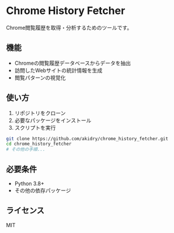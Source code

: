 # Chrome History Fetcher

Chrome閲覧履歴を取得・分析するためのツールです。

## 機能

- Chromeの閲覧履歴データベースからデータを抽出
- 訪問したWebサイトの統計情報を生成
- 閲覧パターンの視覚化

## 使い方

1. リポジトリをクローン
2. 必要なパッケージをインストール
3. スクリプトを実行

```bash
git clone https://github.com/akidry/chrome_history_fetcher.git
cd chrome_history_fetcher
# その他の手順...
```

## 必要条件

- Python 3.8+
- その他の依存パッケージ

## ライセンス

MIT
